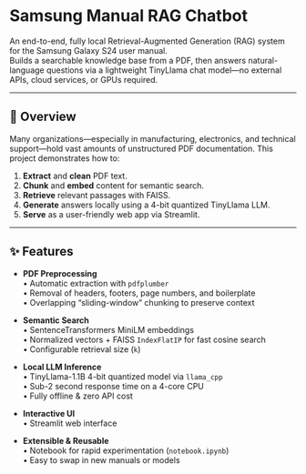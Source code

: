# Samsung Manual RAG Chatbot

An end-to-end, fully local Retrieval-Augmented Generation (RAG) system for the Samsung Galaxy S24 user manual.  
Builds a searchable knowledge base from a PDF, then answers natural-language questions via a lightweight TinyLlama chat model—no external APIs, cloud services, or GPUs required.

---

## 🧐 Overview

Many organizations—especially in manufacturing, electronics, and technical support—hold vast amounts of unstructured PDF documentation. This project demonstrates how to:

1. **Extract** and **clean** PDF text.
2. **Chunk** and **embed** content for semantic search.
3. **Retrieve** relevant passages with FAISS.
4. **Generate** answers locally using a 4-bit quantized TinyLlama LLM.
5. **Serve** as a user-friendly web app via Streamlit.

---

## ✨ Features

- **PDF Preprocessing**  
  • Automatic extraction with `pdfplumber`  
  • Removal of headers, footers, page numbers, and boilerplate  
  • Overlapping “sliding-window” chunking to preserve context  

- **Semantic Search**  
  • SentenceTransformers MiniLM embeddings  
  • Normalized vectors + FAISS `IndexFlatIP` for fast cosine search  
  • Configurable retrieval size (`k`)  

- **Local LLM Inference**  
  • TinyLlama-1.1B 4-bit quantized model via `llama_cpp`  
  • Sub-2 second response time on a 4-core CPU  
  • Fully offline & zero API cost  

- **Interactive UI**  
  • Streamlit web interface  

- **Extensible & Reusable**  
  • Notebook for rapid experimentation (`notebook.ipynb`)  
  • Easy to swap in new manuals or models  
